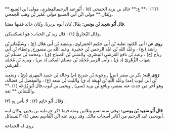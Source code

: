 ١٦٦٦ -** ع:** خالد بن يزيد الجمحي (٥) ، أَبُو عبد الرحيمالمِصْرِي، مولى ابن الصيغ،** ويُقال:** مولى ابْن أَبي الصبيغ مولى عُمَير بْن وهب الجمحي.

**قال أَبُو سَعِيد بْن يونس:** يقَالَ كان أبوه بربريا، وكان خالد فقيها مفتيا.

وقَال البُخارِيُّ (١) : قال زيد بْن الحباب: هو السكسكي.

**روى عن:** أبي الكنود ثعلبة بْن أَبي حكيم الحمراوي، وسَعِيد بْن أَبي هلال (ع) ، وسُلَيْمان بْن راشد (بخ) ، وعَبْد الله بْن عَبْد الرحمن بْن حجيرة. وعبد الله بن مسورح, وعطاء بْن أَبي رباح (خ) ، وعبة بْن نافع القرشي المِصْرِي، والمثنى بْن الصباح (ق) ، ومحمد بْن مسلم بْن شهاب الزُّهْرِيّ (د ق) ، وأبي الزبير مُحَمَّد بْن مسلم المكي (د س) ، ويزيد بْن مُحَمَّد القرشي.

**رَوَى عَنه:** بكر بن مضر (س) , وحوية بْن شريح (م) وخالد بْن حميد المهري (بخ) ، وسَعِيد بْن أَبي أيوب (مد) وعَبْد اللَّهِ بْن لَهِيعَة (د ق) والليث بْن سعد (ع) ، والمفضل بْن فضالة، وهو آخر من حدث عنه بمصر، ونافع بْن يزيد (سي) , ويحيى بن أيوب.قال أَبُو زُرْعَة (١) ،** والنَّسَائي:** ثقة.

وَقَال أَبُو حَاتِم (٢) : لا بأس بِهِ (٣) .

**قال أَبُو سَعِيد بْن يونس:** توفي سنة تسع وثلاثين ومئة فيما ذكر حرملبة بن يحيى، وكان ابنه أبويحيى عَبد الرحيم من أكابر أصحاب مالك. وقد روى عنه ابْن الْقَاسِم بعض (٤) "المسائل.

روى له الجماعة.